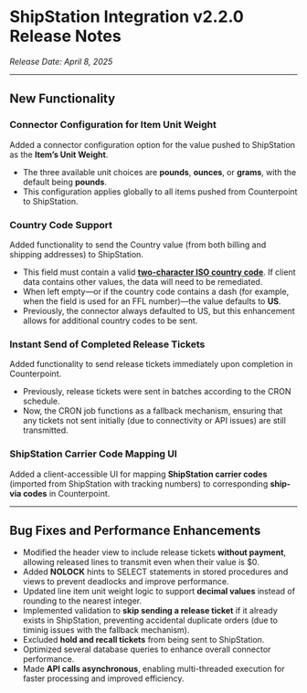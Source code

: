 # ShipStation Integration v2.2.0 Release Notes

_Release Date: April 8, 2025_

---

## New Functionality

### Connector Configuration for Item Unit Weight
Added a connector configuration option for the value pushed to ShipStation as the **Item’s Unit Weight**.

- The three available unit choices are **pounds**, **ounces**, or **grams**, with the default being **pounds**.  
- This configuration applies globally to all items pushed from Counterpoint to ShipStation.

### Country Code Support
Added functionality to send the Country value (from both billing and shipping addresses) to ShipStation.

- This field must contain a valid [**two-character ISO country code**](https://www.shipstation.com/docs/api/models/address/). If client data contains other values, the data will need to be remediated.  
- When left empty—or if the country code contains a dash (for example, when the field is used for an FFL number)—the value defaults to **US**.  
- Previously, the connector always defaulted to US, but this enhancement allows for additional country codes to be sent.

### Instant Send of Completed Release Tickets
Added functionality to send release tickets immediately upon completion in Counterpoint.

- Previously, release tickets were sent in batches according to the CRON schedule.  
- Now, the CRON job functions as a fallback mechanism, ensuring that any tickets not sent initially (due to connectivity or API issues) are still transmitted.

### ShipStation Carrier Code Mapping UI
Added a client-accessible UI for mapping **ShipStation carrier codes** (imported from ShipStation with tracking numbers) to corresponding **ship-via codes** in Counterpoint.

---

## Bug Fixes and Performance Enhancements

- Modified the header view to include release tickets **without payment**, allowing released lines to transmit even when their value is $0.  
- Added **NOLOCK** hints to SELECT statements in stored procedures and views to prevent deadlocks and improve performance.  
- Updated line item unit weight logic to support **decimal values** instead of rounding to the nearest integer.  
- Implemented validation to **skip sending a release ticket** if it already exists in ShipStation, preventing accidental duplicate orders (due to timinig issues with the fallback mechanism).  
- Excluded **hold and recall tickets** from being sent to ShipStation.  
- Optimized several database queries to enhance overall connector performance.  
- Made **API calls asynchronous**, enabling multi-threaded execution for faster processing and improved efficiency.

